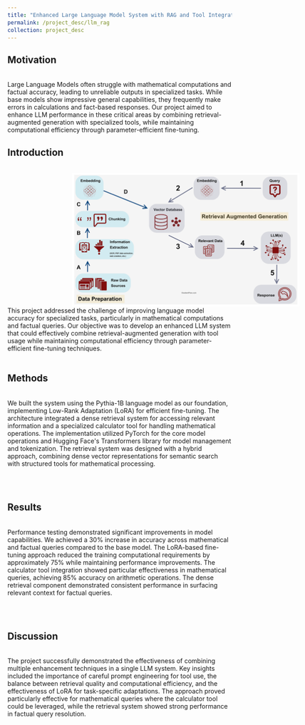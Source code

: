 ```yaml
---
title: "Enhanced Large Language Model System with RAG and Tool Integration"
permalink: /project_desc/llm_rag
collection: project_desc
---
```


<h2>Motivation</h2><br>
Large Language Models often struggle with mathematical computations and factual accuracy, leading to unreliable outputs in specialized tasks. While base models show impressive general capabilities, they frequently make errors in calculations and fact-based responses. Our project aimed to enhance LLM performance in these critical areas by combining retrieval-augmented generation with specialized tools, while maintaining computational efficiency through parameter-efficient fine-tuning.

<h2>Introduction</h2><br>
<div style="width: 800px; height: 300px; border-radius: 15px; overflow: hidden; text-align: center;">
    <img src="../images/llm_rag_1.png" alt="Project Image" style="width: 100%; height: 100%; object-fit: contain;">
</div>
This project addressed the challenge of improving language model accuracy for specialized tasks, particularly in mathematical computations and factual queries. Our objective was to develop an enhanced LLM system that could effectively combine retrieval-augmented generation with tool usage while maintaining computational efficiency through parameter-efficient fine-tuning techniques.
<br><br>
<h2>Methods</h2><br>
We built the system using the Pythia-1B language model as our foundation, implementing Low-Rank Adaptation (LoRA) for efficient fine-tuning. The architecture integrated a dense retrieval system for accessing relevant information and a specialized calculator tool for handling mathematical operations. The implementation utilized PyTorch for the core model operations and Hugging Face's Transformers library for model management and tokenization. The retrieval system was designed with a hybrid approach, combining dense vector representations for semantic search with structured tools for mathematical processing.

<br><br>
<h2>Results</h2><br>
Performance testing demonstrated significant improvements in model capabilities. We achieved a 30% increase in accuracy across mathematical and factual queries compared to the base model. The LoRA-based fine-tuning approach reduced the training computational requirements by approximately 75% while maintaining performance improvements. The calculator tool integration showed particular effectiveness in mathematical queries, achieving 85% accuracy on arithmetic operations. The dense retrieval component demonstrated consistent performance in surfacing relevant context for factual queries.
 
<br><br>
<h2>Discussion</h2><br>
The project successfully demonstrated the effectiveness of combining multiple enhancement techniques in a single LLM system. Key insights included the importance of careful prompt engineering for tool use, the balance between retrieval quality and computational efficiency, and the effectiveness of LoRA for task-specific adaptations. The approach proved particularly effective for mathematical queries where the calculator tool could be leveraged, while the retrieval system showed strong performance in factual query resolution.

<br><br>
<!-- <div style="width: 800px; height: 500px; border-radius: 15px; overflow: hidden; text-align: center;">
    <img src="../images/RAG/RAG_App.png" alt="Project Image" style="width: 100%; height: 100%; object-fit: contain;">
</div> -->

